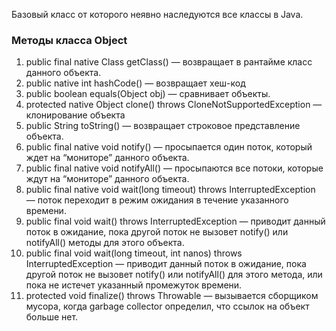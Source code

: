 Базовый класс от которого неявно наследуются все классы в Java.
### Методы класса Object
1. public final native Class getClass() — возвращает в рантайме класс данного объекта.
2. public native int hashCode() — возвращает хеш-код
3. public boolean equals(Object obj) — сравнивает объекты.
4. protected native Object clone() throws CloneNotSupportedException — клонирование объекта
5. public String toString() — возвращает строковое представление объекта.
6. public final native void notify() — просыпается один поток, который ждет на “мониторе” данного объекта.
7. public final native void notifyAll() — просыпаются все потоки, которые ждут на “мониторе” данного объекта.
8. public final native void wait(long timeout) throws InterruptedException — поток переходит в режим ожидания в течение указанного времени.
9. public final void wait() throws InterruptedException — приводит данный поток в ожидание, пока другой поток не вызовет notify() или notifyAll() методы для этого объекта.
10. public final void wait(long timeout, int nanos) throws InterruptedException — приводит данный поток в ожидание, пока другой поток не вызовет notify() или notifyAll() для этого метода, или пока не истечет указанный промежуток времени.
11. protected void finalize() throws Throwable — вызывается сборщиком мусора, когда garbage collector определил, что ссылок на объект больше нет.